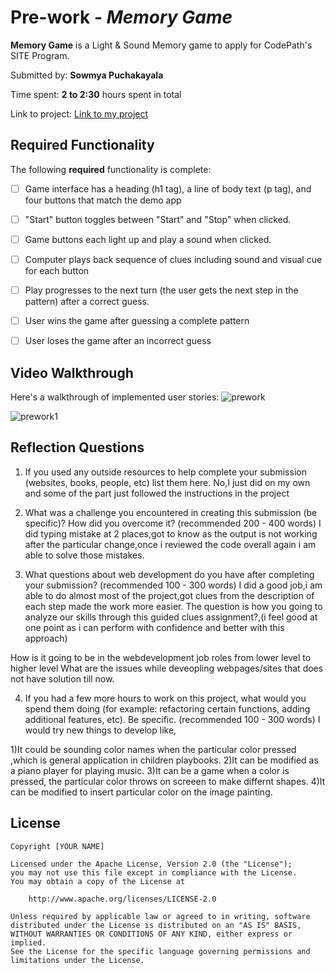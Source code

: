 # Pre-work - *Memory Game*

**Memory Game** is a Light & Sound Memory game to apply for CodePath's SITE Program. 

Submitted by: **Sowmya Puchakayala**

Time spent: **2 to 2:30** hours spent in total

Link to project: [Link to my project](https://glitch.com/edit/#!/understood-ringed-lens?path=README.md%3A7%3A24)

## Required Functionality

The following **required** functionality is complete:

* [ ] Game interface has a heading (h1 tag), a line of body text (p tag), and four buttons that match the demo app
* [ ] "Start" button toggles between "Start" and "Stop" when clicked. 
* [ ] Game buttons each light up and play a sound when clicked. 
* [ ] Computer plays back sequence of clues including sound and visual cue for each button
* [ ] Play progresses to the next turn (the user gets the next step in the pattern) after a correct guess. 
* [ ] User wins the game after guessing a complete pattern
* [ ] User loses the game after an incorrect guess


## Video Walkthrough

Here's a walkthrough of implemented user stories:
![prework](https://user-images.githubusercontent.com/63092943/112120350-5c420180-8b7b-11eb-9c03-395546373752.gif)

![prework1](https://user-images.githubusercontent.com/63092943/112120860-df635780-8b7b-11eb-807f-14a9bc363128.gif)


## Reflection Questions
1. If you used any outside resources to help complete your submission (websites, books, people, etc) list them here. 
No,I just did on my own and some of the part just followed the instructions in the project

2. What was a challenge you encountered in creating this submission (be specific)? How did you overcome it? (recommended 200 - 400 words) 
I did typing mistake at 2 places,got to know as the output is not working after the particular change,once i reviewed the code overall again i am able to solve those mistakes.

3. What questions about web development do you have after completing your submission? (recommended 100 - 300 words) 
I did a good job,i am able to do almost most of the project,got clues from the description of each step made the work
more easier.
The question is how you going to analyze our skills through this guided clues assignment?,(i feel good at
one point as i can perform with confidence and better with this approach)

How is it going to be in the webdevelopment job roles from lower level to higher level
What are the issues while deveopling webpages/sites that does not have solution till now.

4. If you had a few more hours to work on this project, what would you spend them doing (for example: refactoring certain functions, adding additional features, etc). Be specific. (recommended 100 - 300 words) 
I would try new things to develop like,

1)It could be sounding color names when the particular color pressed ,which is general application in children playbooks.
2)It can be modified as a piano player for playing music.
3)It can be a game when a color is pressed, the particular color throws on screeen to make differnt shapes.
4)It can be modified to insert particular color on the image painting.




## License

    Copyright [YOUR NAME]

    Licensed under the Apache License, Version 2.0 (the "License");
    you may not use this file except in compliance with the License.
    You may obtain a copy of the License at

        http://www.apache.org/licenses/LICENSE-2.0

    Unless required by applicable law or agreed to in writing, software
    distributed under the License is distributed on an "AS IS" BASIS,
    WITHOUT WARRANTIES OR CONDITIONS OF ANY KIND, either express or implied.
    See the License for the specific language governing permissions and
    limitations under the License.
